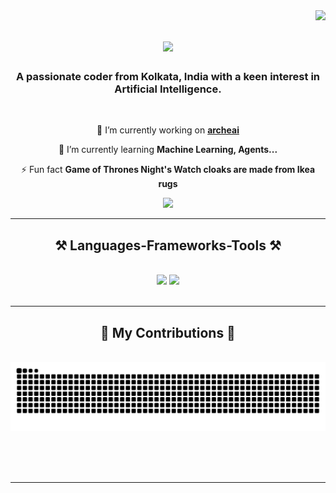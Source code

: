 <img align="right" src="https://visitor-badge.laobi.icu/badge?page_id=E5Anant.E5Anant" />

<h1 align="center">
    <img src="https://readme-typing-svg.herokuapp.com/?font=Righteous&size=35&center=true&vCenter=true&width=500&height=70&duration=4000&lines=Hi+There!+👋;+I'm+Anant+Sharma!;" />
</h1>

<h3 align="center">A passionate coder from Kolkata, India with a keen interest in Artificial Intelligence.</h3>

<br/>

<div align="center">
 
 🔭 I’m currently working on **[archeai](github.com/E5Anant/archeAI)**
 
 🌱 I’m currently learning **Machine Learning, Agents...**

⚡ Fun fact **Game of Thrones Night's Watch cloaks are made from Ikea rugs**

 </div>

</div>
 
<div align="center"> 
  <a href="mailto:e5anant2011@gmail.com">
    <img src="https://img.shields.io/badge/Gmail-333333?style=for-the-badge&logo=gmail&logoColor=red" />
  </a>
</div>

 <hr/>
 
<h2 align="center">⚒️ Languages-Frameworks-Tools ⚒️</h2>
<br/>
<div align="center">
    <img src="https://skillicons.dev/icons?i=bootstrap,html,css,vscode,github,figma,git" />
    <img src="https://skillicons.dev/icons?i=python,javascript,mysql" /><br>
</div>

<br/>
<hr/>

<div align="center">
  <h2>🐍 My Contributions 🐍</h2>
  <br>
  <img alt="snake eating my contributions" src="https://raw.githubusercontent.com/E5Anant/E5Anant/output/github-contribution-grid-snake.svg" />
  
  <br/><br/><br/>
</div>

<hr/>
